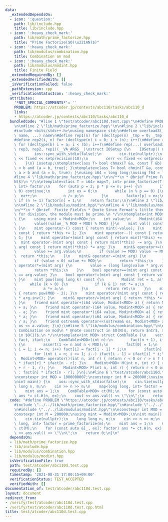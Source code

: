 ```yaml
---
data:
  _extendedDependsOn:
  - icon: ':question:'
    path: lib/include.hpp
    title: lib/include.hpp
  - icon: ':heavy_check_mark:'
    path: lib/math/prime_factorize.hpp
    title: "Prime Factorize($O(\u221AN)$)"
  - icon: ':heavy_check_mark:'
    path: lib/modulus/combination.hpp
    title: Combination on mod
  - icon: ':heavy_check_mark:'
    path: lib/modulus/modint.hpp
    title: Finite Field
  _extendedRequiredBy: []
  _extendedVerifiedWith: []
  _isVerificationFailed: false
  _pathExtension: cpp
  _verificationStatusIcon: ':heavy_check_mark:'
  attributes:
    '*NOT_SPECIAL_COMMENTS*': ''
    PROBLEM: https://atcoder.jp/contests/abc110/tasks/abc110_d
    links:
    - https://atcoder.jp/contests/abc110/tasks/abc110_d
  bundledCode: "#line 1 \"test/atcoder/abc110d.test.cpp\"\n#define PROBLEM \"https://atcoder.jp/contests/abc110/tasks/abc110_d\"\
    \n\n#line 2 \"lib/math/prime_factorize.hpp\"\n\n#line 2 \"lib/include.hpp\"\n\n\
    #include <bits/stdc++.h>\nusing namespace std;\n#define overload3(_1, _2, _3,\
    \ name, ...) name\n#define rep1(n) for (decltype(n) _tmp = 0; _tmp < (n); _tmp++)\n\
    #define rep2(i, n) for (decltype(n) i = 0; i < (n); i++)\n#define rep3(i, a, b)\
    \ for (decltype(b) i = a; i < (b); i++)\n#define rep(...) overload3(__VA_ARGS__,\
    \ rep3, rep2, rep1)(__VA_ARGS__)\nstruct IOSetup {\n    IOSetup() noexcept {\n\
    \        ios::sync_with_stdio(false);\n        cin.tie(nullptr);\n        cout\
    \ << fixed << setprecision(10);\n        cerr << fixed << setprecision(10);\n\
    \    }\n} iosetup;\ntemplate<class T> bool chmax(T &a, const T &b) { return a\
    \ < b and (a = b, true); }\ntemplate<class T> bool chmin(T &a, const T &b) { return\
    \ a > b and (a = b, true); }\nusing i64 = long long;\nusing f64 = long double;\n\
    #line 4 \"lib/math/prime_factorize.hpp\"\n\n/**\n * @brief Prime Factorize($O(\u221A\
    N)$)\n */\n\ntemplate<class T = i64> map<T, int> prime_factorize(T n) {\n    map<T,\
    \ int> factor;\n    for (auto p = 2; p * p <= n; p++) {\n        if (n % p !=\
    \ 0) continue;\n        int ex = 0;\n        while (n % p == 0) {\n          \
    \  ex++;\n            n /= p;\n        }\n        factor[p] = ex;\n    }\n   \
    \ if (n != 1) factor[n] = 1;\n    return factor;\n}\n#line 2 \"lib/modulus/combination.hpp\"\
    \n\n#line 2 \"lib/modulus/modint.hpp\"\n\n#line 4 \"lib/modulus/modint.hpp\"\n\
    \n/**\n * @brief  Finite Field\n * @note Since Fermat's little theorem is used\
    \ for division, the modulo must be prime.\n */\n\ntemplate<int MOD> struct Modint\
    \ {\n    using mint = Modint<MOD>;\n    int value;\n    Modint(i64 value_ = 0):\n\
    \        value((value_ % MOD + MOD) % MOD) {}\n    mint val() const { return *this;\
    \ }\n    mint operator-() const { return mint(-value); }\n    mint operator++()\
    \ const { return *this += 1; }\n    mint operator--() const { return *this -=\
    \ 1; }\n    mint operator+(mint arg) const { return mint(*this) += arg; }\n  \
    \  mint operator-(mint arg) const { return mint(*this) -= arg; }\n    mint operator*(mint\
    \ arg) const { return mint(*this) *= arg; }\n    mint& operator+=(mint arg) {\n\
    \        value += arg.value;\n        if (value >= MOD) value -= MOD;\n      \
    \  return *this;\n    }\n    mint& operator-=(mint arg) {\n        value -= arg.value;\n\
    \        if (value < 0) value += MOD;\n        return *this;\n    }\n    mint&\
    \ operator*=(mint arg) {\n        value = (long long)value * arg.value % MOD;\n\
    \        return *this;\n    }\n    bool operator==(mint arg) const { return value\
    \ == arg.value; }\n    bool operator!=(mint arg) const { return value != arg.value;\
    \ }\n    mint pow(long long k) const {\n        Modint ret = 1, a(*this);\n  \
    \      while (k > 0) {\n            if (k & 1) ret *= a;\n            k >>= 1;\n\
    \            a *= a;\n        }\n        return ret;\n    }\n    mint inv() const\
    \ { return pow(MOD - 2); }\n    mint operator/(mint arg) const { return *this\
    \ * arg.inv(); }\n    mint& operator/=(mint arg) { return *this *= arg.inv();\
    \ }\n    friend mint operator+(i64 value, Modint<MOD> a) { return Modint<MOD>(value)\
    \ + a; }\n    friend mint operator-(i64 value, Modint<MOD> a) { return Modint<MOD>(value)\
    \ - a; }\n    friend mint operator*(i64 value, Modint<MOD> a) { return Modint<MOD>(value)\
    \ * a; }\n    friend mint operator/(i64 value, Modint<MOD> a) { return Modint<MOD>(value)\
    \ / a; }\n    friend ostream& operator<<(ostream& os, Modint<MOD> a) { return\
    \ os << a.value; }\n};\n#line 5 \"lib/modulus/combination.hpp\"\n\n/**\n * @brief\
    \ Combination on mod\n * @note construct in $O(N)$, return $nCr$, $nHr$, $nPr$\
    \ in $O(1)$.\n */\n\ntemplate<int MOD> struct CombTable {\n    vector<Modint<MOD>>\
    \ fact, ifact;\n    CombTable<MOD>(int n):\n        fact(n + 1), ifact(n + 1)\
    \ {\n        assert(1 <= n and n < MOD);\n        fact[0] = 1;\n        for (int\
    \ i = 1; i <= n; i++) fact[i] = fact[i - 1] * i;\n        ifact[n] = fact[n].inv();\n\
    \        for (int i = n; i >= 1; i--) ifact[i - 1] = ifact[i] * i;\n    }\n  \
    \  Modint<MOD> operator()(int n, int r) { return r < 0 or r > n ? 0 : fact[n]\
    \ * ifact[r] * ifact[n - r]; }\n    Modint<MOD> H(int n, int r) { return operator()(n\
    \ + r - 1, r); }\n    Modint<MOD> P(int n, int r) { return r < 0 or r > n ? 0\
    \ : fact[n] * ifact[n - r]; }\n};\n#line 6 \"test/atcoder/abc110d.test.cpp\"\n\
    \nconstexpr int MOD = 1000000007;\nconstexpr int M = 200000;\nusing mint = Modint<MOD>;\n\
    \nint main() {\n    ios::sync_with_stdio(false);\n    cin.tie(nullptr);\n    long\
    \ long n, m;\n    cin >> n >> m;\n    map<long long, int> factor = prime_factorize(m);\n\
    \    mint ans = 1;\n    CombTable<MOD> ct(M);\n    for (const auto &[_, ex]: factor)\
    \ ans *= ct.H(n, ex);\n    cout << ans.val() << \"\\n\";\n    return 0;\n}\n"
  code: "#define PROBLEM \"https://atcoder.jp/contests/abc110/tasks/abc110_d\"\n\n\
    #include \"../../lib/math/prime_factorize.hpp\"\n#include \"../../lib/modulus/combination.hpp\"\
    \n#include \"../../lib/modulus/modint.hpp\"\n\nconstexpr int MOD = 1000000007;\n\
    constexpr int M = 200000;\nusing mint = Modint<MOD>;\n\nint main() {\n    ios::sync_with_stdio(false);\n\
    \    cin.tie(nullptr);\n    long long n, m;\n    cin >> n >> m;\n    map<long\
    \ long, int> factor = prime_factorize(m);\n    mint ans = 1;\n    CombTable<MOD>\
    \ ct(M);\n    for (const auto &[_, ex]: factor) ans *= ct.H(n, ex);\n    cout\
    \ << ans.val() << \"\\n\";\n    return 0;\n}\n"
  dependsOn:
  - lib/math/prime_factorize.hpp
  - lib/include.hpp
  - lib/modulus/combination.hpp
  - lib/modulus/modint.hpp
  isVerificationFile: true
  path: test/atcoder/abc110d.test.cpp
  requiredBy: []
  timestamp: '2021-08-31 17:00:15+09:00'
  verificationStatus: TEST_ACCEPTED
  verifiedWith: []
documentation_of: test/atcoder/abc110d.test.cpp
layout: document
redirect_from:
- /verify/test/atcoder/abc110d.test.cpp
- /verify/test/atcoder/abc110d.test.cpp.html
title: test/atcoder/abc110d.test.cpp
---
```

